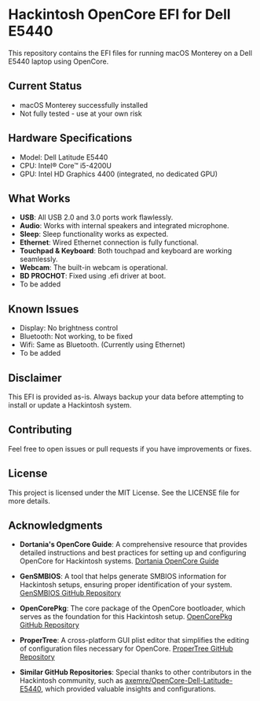 # Hackintosh OpenCore EFI for Dell E5440

This repository contains the EFI files for running macOS Monterey on a Dell E5440 laptop using OpenCore.

## Current Status

- macOS Monterey successfully installed
- Not fully tested - use at your own risk

## Hardware Specifications

- Model: Dell Latitude E5440
- CPU: Intel® Core™ i5-4200U
- GPU: Intel HD Graphics 4400 (integrated, no dedicated GPU)

## What Works
- **USB**: All USB 2.0 and 3.0 ports work flawlessly.
- **Audio**: Works with internal speakers and integrated microphone.
- **Sleep**: Sleep functionality works as expected.
- **Ethernet**: Wired Ethernet connection is fully functional.
- **Touchpad & Keyboard**: Both touchpad and keyboard are working seamlessly.
- **Webcam**: The built-in webcam is operational.
- **BD PROCHOT**: Fixed using .efi driver at boot.
- To be added

## Known Issues
- Display: No brightness control
- Bluetooth: Not working, to be fixed
- Wifi: Same as Bluetooth. (Currently using Ethernet)
- To be added

## Disclaimer

This EFI is provided as-is.  Always backup your data before attempting to install or update a Hackintosh system.

## Contributing

Feel free to open issues or pull requests if you have improvements or fixes.

## License

This project is licensed under the MIT License. See the LICENSE file for more details.

## Acknowledgments

- **Dortania's OpenCore Guide**: A comprehensive resource that provides detailed instructions and best practices for setting up and configuring OpenCore for Hackintosh systems. [Dortania OpenCore Guide](https://dortania.github.io/OpenCore-Install-Guide/)

- **GenSMBIOS**: A tool that helps generate SMBIOS information for Hackintosh setups, ensuring proper identification of your system. [GenSMBIOS GitHub Repository](https://github.com/corpnewt/GenSMBIOS)

- **OpenCorePkg**: The core package of the OpenCore bootloader, which serves as the foundation for this Hackintosh setup. [OpenCorePkg GitHub Repository](https://github.com/acidanthera/OpenCorePkg)

- **ProperTree**: A cross-platform GUI plist editor that simplifies the editing of configuration files necessary for OpenCore. [ProperTree GitHub Repository](https://github.com/corpnewt/ProperTree)

- **Similar GitHub Repositories**: Special thanks to other contributors in the Hackintosh community, such as [axemre/OpenCore-Dell-Latitude-E5440](https://github.com/axemre/OpenCore-Dell-Latitude-E5440), which provided valuable insights and configurations.
